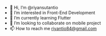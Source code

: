 - 👋 Hi, I’m @riyansutantio
- 👀 I’m interested in Front-End Development
- 🌱 I’m currently learning Flutter
- 💞️ I’m looking to collaborate on mobile project
- 📫 How to reach me riyantio84@gmail.com
<!---
riyansutantio/riyansutantio is a ✨ special ✨ repository because its `README.md` (this file) appears on your GitHub profile.
You can click the Preview link to take a look at your changes.
--->
